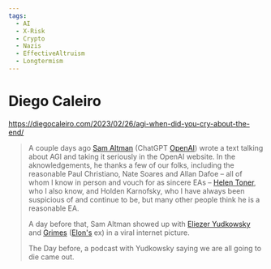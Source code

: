 ```yaml
---
tags:
  - AI
  - X-Risk
  - Crypto
  - Nazis
  - EffectiveAltruism
  - Longtermism
---
```

# Diego Caleiro

https://diegocaleiro.com/2023/02/26/agi-when-did-you-cry-about-the-end/

>A couple days ago [Sam Altman](Sam%20Altman.md) (ChatGPT [OpenAI](OpenAI.md)) wrote a text talking about AGI and taking it seriously in the OpenAI website. In the aknowledgements, he thanks a few of our folks, including the reasonable Paul Christiano, Nate Soares and Allan Dafoe – all of whom I know in person and vouch for as sincere EAs – [Helen Toner](Helen%20Toner.md), who I also know, and Holden Karnofsky, who I have always been suspicious of and continue to be, but many other people think he is a reasonable EA.
>
>A day before that, Sam Altman showed up with [Eliezer Yudkowsky](Eliezer%20Yudkowsky.md) and [Grimes](Grimes.md) ([Elon's](@elonmusk.md) ex) in a viral internet picture.
>
>The Day before, a podcast with Yudkowsky saying we are all going to die came out.
